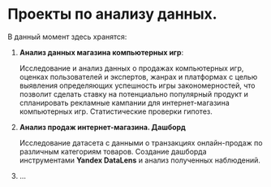 # Проекты по анализу данных. 

В данный момент здесь хранятся:

1. **Анализ данных магазина компьютерных игр**:
   
     Исследование и анализ данных о продажах компьютерных игр, оценках пользователей и экспертов, жанрах и платформах с целью выявления определяющих успешность игры закономерностей, что позволит сделать ставку на потенциально популярный продукт и спланировать рекламные кампании для интернет-магазина компьютерных игр. Статистические проверки гипотез. 

2. **Анализ продаж интернет-магазина. Дашборд**

     Исследование датасета с данными о транзакциях онлайн-продаж по различным категориям товаров. Создание дашборда инструментами **Yandex DataLens** и анализ полученных наблюдений.

3. ...
